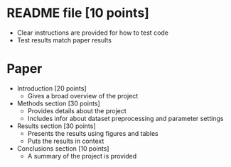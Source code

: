 # README file [10 points]
  * Clear instructions are provided for how to test code
  * Test results match paper results

# Paper 
  * Introduction [20 points]
    * Gives a broad overview of the project
  * Methods section [30 points]
    * Provides details about the project
    * Includes infor about dataset preprocessing and parameter settings
  * Results section [30 points]
    * Presents the results using figures and tables
    * Puts the results in context 
  * Conclusions section [10 points] 
    * A summary of the project is provided